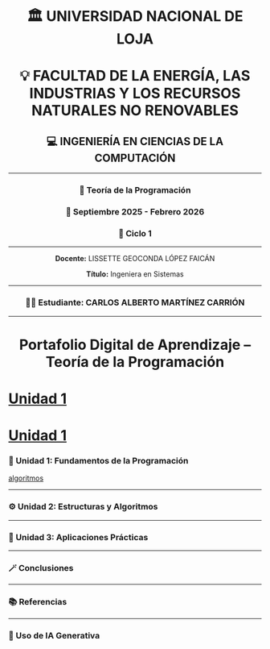 <div align="center">

<h1>🏛️ UNIVERSIDAD NACIONAL DE LOJA</h1>
<h1>💡 FACULTAD DE LA ENERGÍA, LAS INDUSTRIAS Y LOS RECURSOS NATURALES NO RENOVABLES</h1>
<h2>💻 INGENIERÍA EN CIENCIAS DE LA COMPUTACIÓN</h2>

<hr>

<h3>📘 Teoría de la Programación</h2>
<h3>📅 Septiembre 2025 - Febrero 2026</h3>
<h3>🧩 Ciclo 1</h3>

<hr>


<p><b>Docente:</b> LISSETTE GEOCONDA LÓPEZ FAICÁN</p>
<p><b>Título:</b> Ingeniera en Sistemas</p>

<hr>

<h3>👨‍🎓 Estudiante: CARLOS ALBERTO MARTÍNEZ CARRIÓN</h3>

<hr>

<h1>Portafolio Digital de Aprendizaje – Teoría de la
Programación</h1>

</div>




# [Unidad 1](Uni.md)
# [Unidad 1](Unidades/Unidad1.md)

### 🧩 Unidad 1: Fundamentos de la Programación
[algoritmos](Unidad1.md)

---

### ⚙️ Unidad 2: Estructuras y Algoritmos  

---

### 🧠 Unidad 3: Aplicaciones Prácticas  

---

### 🪄 Conclusiones  

---

### 📚 Referencias  

---

### 🤖 Uso de IA Generativa  
